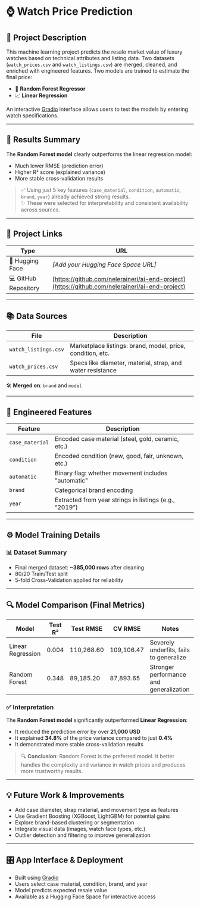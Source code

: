 # ⌚ Watch Price Prediction

## 🧠 Project Description

This machine learning project predicts the resale market value of luxury watches based on technical attributes and listing data. Two datasets (`watch_prices.csv` and `watch_listings.csv`) are merged, cleaned, and enriched with engineered features. Two models are trained to estimate the final price:

- 🌲 **Random Forest Regressor**
- 📈 **Linear Regression**

An interactive [Gradio](https://www.gradio.app) interface allows users to test the models by entering watch specifications.

---

## 🧪 Results Summary

The **Random Forest model** clearly outperforms the linear regression model:
- Much lower RMSE (prediction error)
- Higher R² score (explained variance)
- More stable cross-validation results

> ✅ Using just 5 key features (`case_material`, `condition`, `automatic`, `brand`, `year`) already achieved strong results.  
> ✨ These were selected for interpretability and consistent availability across sources.

---

## 🔗 Project Links

| Type               | URL                                                                 |
|--------------------|----------------------------------------------------------------------|
| 🧠 Hugging Face     | *[Add your Hugging Face Space URL]*                                 |
| 💻 GitHub Repository| [https://github.com/neleraineri/ai-end-project](https://github.com/neleraineri/ai-end-project) |

---

## 📚 Data Sources

| File               | Description                                                |
|--------------------|------------------------------------------------------------|
| `watch_listings.csv` | Marketplace listings: brand, model, price, condition, etc. |
| `watch_prices.csv`   | Specs like diameter, material, strap, and water resistance |

🛠️ **Merged on**: `brand` and `model`

---

## 🧩 Engineered Features

| Feature         | Description                                                  |
|-----------------|--------------------------------------------------------------|
| `case_material` | Encoded case material (steel, gold, ceramic, etc.)           |
| `condition`     | Encoded condition (new, good, fair, unknown, etc.)           |
| `automatic`     | Binary flag: whether movement includes "automatic"           |
| `brand`         | Categorical brand encoding                                   |
| `year`          | Extracted from year strings in listings (e.g., “2019”)       |

---

## ⚙️ Model Training Details

### 📊 Dataset Summary
- Final merged dataset: **~385,000 rows** after cleaning
- 80/20 Train/Test split
- 5-fold Cross-Validation applied for reliability

---

## 🔍 Model Comparison (Final Metrics)

| Model             | Test R² | Test RMSE     | CV RMSE     | Notes                                  |
|------------------|---------|---------------|-------------|----------------------------------------|
| Linear Regression | 0.004   | 110,268.60    | 109,106.47  | Severely underfits, fails to generalize |
| Random Forest     | 0.348   | 89,185.20     | 87,893.65   | Stronger performance and generalization |

### ✅ Interpretation

The **Random Forest model** significantly outperformed **Linear Regression**:

- It reduced the prediction error by over **21,000 USD**
- It explained **34.8%** of the price variance compared to just **0.4%**
- It demonstrated more stable cross-validation results

> 🔍 **Conclusion**: Random Forest is the preferred model. It better handles the complexity and variance in watch prices and produces more trustworthy results.

---

## 💡 Future Work & Improvements

- Add case diameter, strap material, and movement type as features
- Use Gradient Boosting (XGBoost, LightGBM) for potential gains
- Explore brand-based clustering or segmentation
- Integrate visual data (images, watch face types, etc.)
- Outlier detection and filtering to improve generalization

---

## 🎛️ App Interface & Deployment

- Built using [Gradio](https://gradio.app)
- Users select case material, condition, brand, and year
- Model predicts expected resale value
- Available as a Hugging Face Space for interactive access